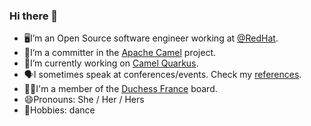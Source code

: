 ### Hi there 👋

- 🖥I’m an Open Source software engineer working at [@RedHat](https://www.redhat.com/).
- 🐪I’m a committer in the [Apache Camel](https://camel.apache.org/) project.
- 🔭I’m currently working on [Camel Quarkus](https://camel.apache.org/camel-quarkus).
- 🗣I sometimes speak at conferences/events. Check my [references](https://github.com/zbendhiba/conference-talks).
- 👯‍♀I'm a member of the [Duchess France](https://www.duchess-france.org/) board.
- 😄Pronouns: She / Her / Hers
- 💃Hobbies: dance
